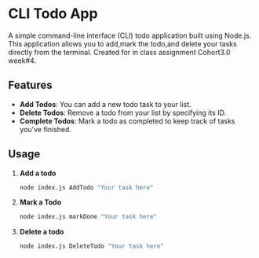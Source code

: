 # CLI Todo App

A simple command-line interface (CLI) todo application built using Node.js. This application allows you to add,mark the todo,and delete your tasks directly from the terminal. Created for in class assignment Cohort3.0 week#4.

## Features

- **Add Todos**: You can add a new todo task to your list.
- **Delete Todos**: Remove a todo from your list by specifying its ID.
- **Complete Todos**: Mark a todo as completed to keep track of tasks you've finished.

## Usage

1. **Add a todo**

   ```bash
   node index.js AddTodo "Your task here"
   ```
   
2. **Mark a Todo**

   ```bash
   node index.js markDone "Your task here"

   ```

3. **Delete a todo**
   ```bash
   node index.js DeleteTodo "Your task here"
   ```
